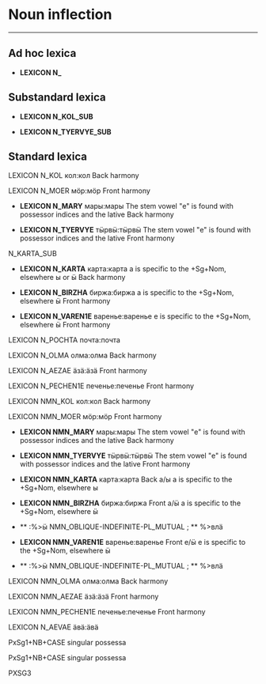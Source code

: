 # Noun inflection
----

## Ad hoc lexica




 * **LEXICON N_**

## Substandard lexica

 * **LEXICON N_KOL_SUB**

 * **LEXICON N_TYERVYE_SUB**



## Standard lexica 

 LEXICON N_KOL  кол:кол
Back harmony

 LEXICON N_MOER  мӧр:мӧр
Front harmony

 * **LEXICON N_MARY** мары:мары
The stem vowel "е" is found with possessor indices and the lative
Back harmony

 * **LEXICON N_TYERVYE** тӹрвӹ:тӹрвӹ
The stem vowel "е" is found with possessor indices and the lative
Front harmony

N_KARTA_SUB

 * **LEXICON N_KARTA** карта:карта
а is specific to the +Sg+Nom, elsewhere ы or ӹ
Back harmony

 * **LEXICON N_BIRZHA** биржа:биржа
а is specific to the +Sg+Nom, elsewhere  ӹ
Front harmony

 * **LEXICON N_VAREN1E** варенье:варенье
е is specific to the +Sg+Nom, elsewhere  ӹ
Front harmony

 LEXICON N_POCHTA   почта:почта

 LEXICON N_OLMA   олма:олма
Back harmony

 LEXICON N_AEZAE   ӓзӓ:ӓзӓ
Front harmony

 LEXICON N_PECHEN1E   печенье:печенье
Front harmony

 LEXICON NMN_KOL  кол:кол
Back harmony


 LEXICON NMN_MOER  мӧр:мӧр
Front harmony


 * **LEXICON NMN_MARY** мары:мары
The stem vowel "е" is found with possessor indices and the lative
Back harmony


 * **LEXICON NMN_TYERVYE** тӹрвӹ:тӹрвӹ
The stem vowel "е" is found with possessor indices and the lative
Front harmony


 * **LEXICON NMN_KARTA** карта:карта
Back а/ы
а is specific to the +Sg+Nom, elsewhere ы


 * **LEXICON NMN_BIRZHA** биржа:биржа
Front а/ӹ
а is specific to the +Sg+Nom, elsewhere ӹ

 * ** :%>ӹ NMN_OBLIQUE-INDEFINITE-PL_MUTUAL ; ** %>влӓ

 * **LEXICON NMN_VAREN1E** варенье:варенье
Front е/ӹ
е is specific to the +Sg+Nom, elsewhere ӹ

 * ** :%>ӹ NMN_OBLIQUE-INDEFINITE-PL_MUTUAL ; ** %>влӓ

 LEXICON NMN_OLMA   олма:олма
Back harmony



 LEXICON NMN_AEZAE   ӓзӓ:ӓзӓ
Front harmony



 LEXICON NMN_PECHEN1E   печенье:печенье
Front harmony


 LEXICON N_AEVAE   ӓвӓ:ӓвӓ











PxSg1+NB+CASE
singular possessa



PxSg1+NB+CASE
singular possessa



























































PXSG3

















































